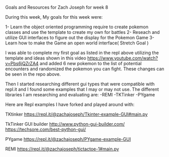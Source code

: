 Goals and Resources for Zach Joseph for week 8

During this week, My goals for this week were:

1- Learn the object oriented programming require to create pokemon classes and use the template to create my own for battles
2- Reseach and utilize GUI interfaces to figure out the display for the Pokemon Game
3- Learn how to make the Game an open world interface( Stretch Goal )

I was able to complete my first goal as listed in the repl above utilizing the template and ideas shown in this video
  https://www.youtube.com/watch?v=Pbs6jQZrZA4
 and added 6 new pokemon to the list of potential encounters and randomized the pokemon you can fight. These changes can be seen in the repo above.
  
Then I started researching different gui types that were compatible with repl.it and I found some examples that I may or may not use.
The different libraries I am researching and evaluating are:
-REMI
-TKTinker
-PYgame

Here are Repl examples I have forked and played around with:

TKtinker
https://repl.it/@zachajoseph/Tkinter-example-GUI#main.py

TkTinker GUI builder
http://www.python-gui-builder.com/
https://techsore.com/best-python-gui/

PYgame
https://repl.it/@zachajoseph/PYgame-example-GUI

REMI 
https://repl.it/@zachajoseph/tictactoe-1#main.py

